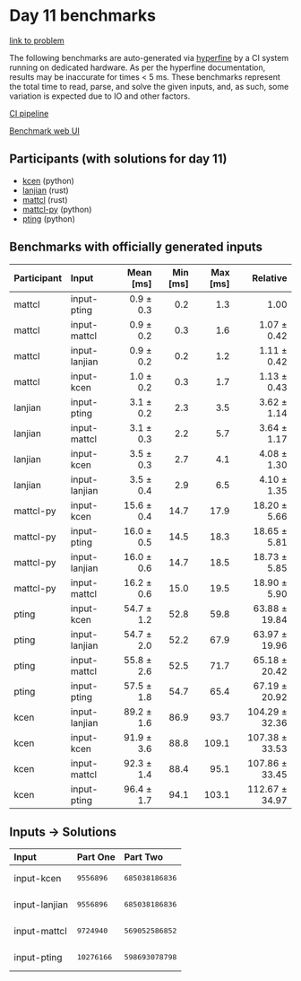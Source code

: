 # Day 11 benchmarks

[link to problem](https://adventofcode.com/2023/day/11)

The following benchmarks are auto-generated via
[hyperfine](https://github.com/sharkdp/hyperfine) by a CI system running on
dedicated hardware. As per the hyperfine documentation, results may be
inaccurate for times < 5 ms. These benchmarks represent the total time to read,
parse, and solve the given inputs, and, as such, some variation is expected due
to IO and other factors.

[CI pipeline](http://ci.papercode.net:8080/teams/main/pipelines/aoc2023)

[Benchmark web UI](https://aoc.ancalagon.black)


## Participants (with solutions for day 11)

- [kcen](https://github.com/kcen/aoc2023) (python)
- [lanjian](https://github.com/lanjian/aoc-2023) (rust)
- [mattcl](https://github.com/mattcl/aoc2023) (rust)
- [mattcl-py](https://github.com/mattcl/aoc2023-py) (python)
- [pting](https://github.com/pting/aoc2023) (python)


## Benchmarks with officially generated inputs

| Participant | Input | Mean [ms] | Min [ms] | Max [ms] | Relative |
|:---|:---|---:|---:|---:|---:|
| mattcl | input-pting | 0.9 ± 0.3 | 0.2 | 1.3 | 1.00 |
| mattcl | input-mattcl | 0.9 ± 0.2 | 0.3 | 1.6 | 1.07 ± 0.42 |
| mattcl | input-lanjian | 0.9 ± 0.2 | 0.2 | 1.2 | 1.11 ± 0.42 |
| mattcl | input-kcen | 1.0 ± 0.2 | 0.3 | 1.7 | 1.13 ± 0.43 |
| lanjian | input-pting | 3.1 ± 0.2 | 2.3 | 3.5 | 3.62 ± 1.14 |
| lanjian | input-mattcl | 3.1 ± 0.3 | 2.2 | 5.7 | 3.64 ± 1.17 |
| lanjian | input-kcen | 3.5 ± 0.3 | 2.7 | 4.1 | 4.08 ± 1.30 |
| lanjian | input-lanjian | 3.5 ± 0.4 | 2.9 | 6.5 | 4.10 ± 1.35 |
| mattcl-py | input-kcen | 15.6 ± 0.4 | 14.7 | 17.9 | 18.20 ± 5.66 |
| mattcl-py | input-pting | 16.0 ± 0.5 | 14.5 | 18.3 | 18.65 ± 5.81 |
| mattcl-py | input-lanjian | 16.0 ± 0.6 | 14.7 | 18.5 | 18.73 ± 5.85 |
| mattcl-py | input-mattcl | 16.2 ± 0.6 | 15.0 | 19.5 | 18.90 ± 5.90 |
| pting | input-kcen | 54.7 ± 1.2 | 52.8 | 59.8 | 63.88 ± 19.84 |
| pting | input-lanjian | 54.7 ± 2.0 | 52.2 | 67.9 | 63.97 ± 19.96 |
| pting | input-mattcl | 55.8 ± 2.6 | 52.5 | 71.7 | 65.18 ± 20.42 |
| pting | input-pting | 57.5 ± 1.8 | 54.7 | 65.4 | 67.19 ± 20.92 |
| kcen | input-lanjian | 89.2 ± 1.6 | 86.9 | 93.7 | 104.29 ± 32.36 |
| kcen | input-kcen | 91.9 ± 3.6 | 88.8 | 109.1 | 107.38 ± 33.53 |
| kcen | input-mattcl | 92.3 ± 1.4 | 88.4 | 95.1 | 107.86 ± 33.45 |
| kcen | input-pting | 96.4 ± 1.7 | 94.1 | 103.1 | 112.67 ± 34.97 |


## Inputs -> Solutions

| Input | Part One | Part Two |
|:---|:---|:---|
|input-kcen|<pre>9556896</pre>|<pre>685038186836</pre>|
|input-lanjian|<pre>9556896</pre>|<pre>685038186836</pre>|
|input-mattcl|<pre>9724940</pre>|<pre>569052586852</pre>|
|input-pting|<pre>10276166</pre>|<pre>598693078798</pre>|